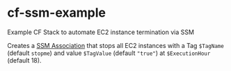 # cf-ssm-example
Example CF Stack to automate EC2 instance termination via SSM

Creates a [SSM Association](https://docs.aws.amazon.com/AWSCloudFormation/latest/UserGuide/aws-resource-ssm-association.html)
that stops all EC2 instances with a Tag `$TagName` (default `stopme`) and value `$TagValue` (default `"true"`) 
at `$ExecutionHour` (default 18).